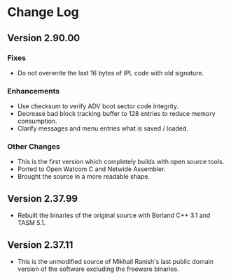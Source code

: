# Change Log

## Version 2.90.00
### Fixes
 * Do not overwrite the last 16 bytes of IPL code with old signature.

### Enhancements
 * Use checksum to verify ADV boot sector code integrity.
 * Decrease bad block tracking buffer to 128 entries to reduce memory consumption.
 * Clarify messages and menu entries what is saved / loaded.

### Other Changes
 * This is the first version which completely builds with open source tools.
 * Ported to Open Watcom C and Netwide Assembler.
 * Brought the source in a more readable shape.

## Version 2.37.99
 * Rebuilt the binaries of the original source with Borland C++ 3.1 and TASM 5.1.

## Version 2.37.11
 * This is the unmodified source of Mikhail Ranish's last public domain version of the software excluding the freeware binaries.
